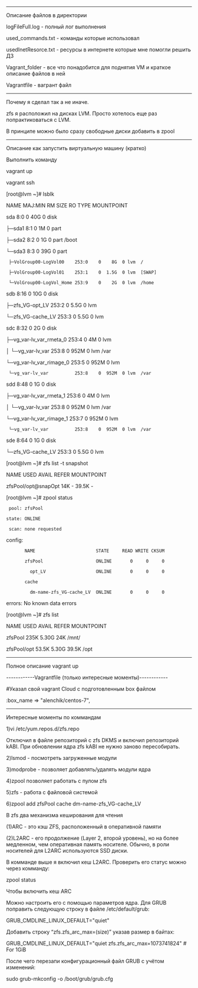 ------------------------------------------------------------

Описание файлов в директории

logFileFull.log - полный лог выполнения

used_commands.txt - команды которые использовал

usedInetResorce.txt - ресурсы в интернете которые мне помогли решить ДЗ



Vagrant_folder - все что понадобится для поднятия VM и краткое описание файлов в ней

Vagrantfile - вагрант файл

------------------------------------------------------------

Почему я сделал так а не иначе.

zfs я расположил на дисках LVM. Просто хотелось еще раз попрактиковаться с LVM.

В принципе можно было сразу свободные диски добавить в zpool

------------------------------------------------------------

Описание как запустить виртуальную машину (кратко)

Выполнить команду

vagrant up

vagrant ssh

   [root@lvm ~]# lsblk

   NAME                       MAJ:MIN RM  SIZE RO TYPE MOUNTPOINT

   sda                          8:0    0   40G  0 disk

   ├─sda1                       8:1    0    1M  0 part

   ├─sda2                       8:2    0    1G  0 part /boot

   └─sda3                       8:3    0   39G  0 part

     ├─VolGroup00-LogVol00    253:0    0    8G  0 lvm  /

     ├─VolGroup00-LogVol01    253:1    0  1.5G  0 lvm  [SWAP]

     └─VolGroup00-LogVol_Home 253:9    0    2G  0 lvm  /home

   sdb                          8:16   0   10G  0 disk

   ├─zfs_VG-opt_LV            253:2    0  5.5G  0 lvm

   └─zfs_VG-cache_LV          253:3    0  5.5G  0 lvm

   sdc                          8:32   0    2G  0 disk

   ├─vg_var-lv_var_rmeta_0    253:4    0    4M  0 lvm

   │ └─vg_var-lv_var          253:8    0  952M  0 lvm  /var

   └─vg_var-lv_var_rimage_0   253:5    0  952M  0 lvm

     └─vg_var-lv_var          253:8    0  952M  0 lvm  /var

   sdd                          8:48   0    1G  0 disk

   ├─vg_var-lv_var_rmeta_1    253:6    0    4M  0 lvm

   │ └─vg_var-lv_var          253:8    0  952M  0 lvm  /var

   └─vg_var-lv_var_rimage_1   253:7    0  952M  0 lvm

     └─vg_var-lv_var          253:8    0  952M  0 lvm  /var

   sde                          8:64   0    1G  0 disk

   └─zfs_VG-cache_LV          253:3    0  5.5G  0 lvm

   [root@lvm ~]# zfs list -t snapshot

   NAME                  USED  AVAIL  REFER  MOUNTPOINT

   zfsPool/opt@snapOpt    14K      -  39.5K  -

   [root@lvm ~]# zpool status

     pool: zfsPool

    state: ONLINE

     scan: none requested

   config:

   

           NAME                       STATE     READ WRITE CKSUM

           zfsPool                    ONLINE       0     0     0

             opt_LV                   ONLINE       0     0     0

           cache

             dm-name-zfs_VG-cache_LV  ONLINE       0     0     0

   

   errors: No known data errors

   [root@lvm ~]# zfs list

   NAME          USED  AVAIL  REFER  MOUNTPOINT

   zfsPool       235K  5.30G    24K  /mnt/

   zfsPool/opt  53.5K  5.30G  39.5K  /opt



------------------------------------------------------------

Полное описание vagrant up



------------Vagrantfile (только интересные моменты)------------

#Указал свой vagrant Cloud с подготовленным box файлом

:box_name => "alenchik/centos-7",





------------------------------------------------------------

Интересные моменты по коммандам

1)vi /etc/yum.repos.d/zfs.repo

Отключил в файле репозиторий с zfs DKMS и включил репозиторий  kABI. При обновлении ядра zfs kABI не нужно заново пересобирать.



2)lsmod - посмотреть загруженные модули


3)modprobe - позволяет добавлять/удалять модули ядра


4)zpool позволяет работать с пулом zfs


5)zfs - работа с файловой системой


6)zpool add zfsPool cache dm-name-zfs_VG-cache_LV

В zfs два механизма кеширования для чтения

(1)ARC - это кэш ZFS, расположенный в оперативной памяти

(2)L2ARC - его продолжение (Layer 2, второй уровень), но на более медленном, чем оперативная память носителе. Обычно, в роли носителей для L2ARC используются SSD диски.

В комманде выше я включил кеш L2ARC. Проверить его статус можно через комманду:

zpool status



Чтобы включить кеш ARC

Можно настроить его с помощью параметров ядра. Для GRUB поправить следующую строку в файле /etc/default/grub:

   GRUB_CMDLINE_LINUX_DEFAULT="quiet"

Добавить строку “zfs.zfs_arc_max=(size)” указав размер в байтах:

   GRUB_CMDLINE_LINUX_DEFAULT="quiet zfs.zfs_arc_max=1073741824" # For 1GiB

После чего перезапи конфигурационный файл GRUB с учётом изменений:

sudo grub-mkconfig -o /boot/grub/grub.cfg